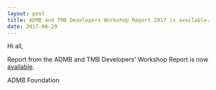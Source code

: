 ```yaml
---
layout: post
title: ADMB and TMB Developers Workshop Report 2017 is available.
date: 2017-08-29
---
```


Hi all,

Report from the ADMB and TMB Developers' Workshop Report is now [available](/developers/workshops/copenhagen-2017/ADMBandTMB-DevelopersWorkshopReport2017.pdf).

ADMB Foundation
